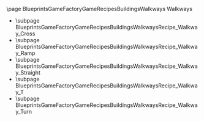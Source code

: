 \page BlueprintsGameFactoryGameRecipesBuildingsWalkways Walkways
- \subpage BlueprintsGameFactoryGameRecipesBuildingsWalkwaysRecipe_Walkway_Cross
- \subpage BlueprintsGameFactoryGameRecipesBuildingsWalkwaysRecipe_Walkway_Ramp
- \subpage BlueprintsGameFactoryGameRecipesBuildingsWalkwaysRecipe_Walkway_Straight
- \subpage BlueprintsGameFactoryGameRecipesBuildingsWalkwaysRecipe_Walkway_T
- \subpage BlueprintsGameFactoryGameRecipesBuildingsWalkwaysRecipe_Walkway_Turn
